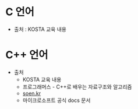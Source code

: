 # C 언어
- 출처 : KOSTA 교육 내용

# C++ 언어
- 출처
  - KOSTA 교육 내용
  - 프로그래머스 - C++로 배우는 자료구조와 알고리즘
  - [soen.kr](soen.kr)
  - 마이크로소프트 공식 docs 문서
